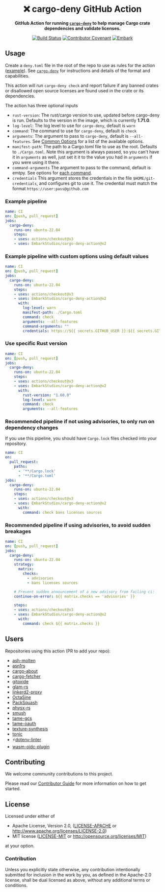 <div align="center">

# ❌ cargo-deny GitHub Action

**GitHub Action for running [`cargo-deny`](https://github.com/EmbarkStudios/cargo-deny) to help manage Cargo crate dependencies and validate licenses.**

[![Build Status](https://github.com/EmbarkStudios/cargo-deny-action/workflows/Test/badge.svg)](https://github.com/EmbarkStudios/cargo-deny-action/actions?workflow=Test)
[![Contributor Covenant](https://img.shields.io/badge/contributor%20covenant-v1.4%20adopted-ff69b4.svg)](CODE_OF_CONDUCT.md)
[![Embark](https://img.shields.io/badge/embark-open%20source-blueviolet.svg)](https://embark.dev)

</div>

## Usage

Create a `deny.toml` file in the root of the repo to use as rules for the action ([example](https://github.com/EmbarkStudios/cargo-deny/blob/master/deny.toml)).
See [`cargo-deny`](https://github.com/EmbarkStudios/cargo-deny) for instructions and details of the format and capabilities.

This action will run `cargo-deny check` and report failure if any banned crates or disallowed open source licenses are found used in the crate or its dependencies.

The action has three optional inputs

* `rust-version`: The rust/cargo version to use, updated before cargo-deny is run. Defaults to the version in the image, which is currently **1.71.0**.
* `log-level`: The log level to use for `cargo-deny`, default is `warn`
* `command`: The command to use for `cargo-deny`, default is `check`
* `arguments`: The argument to pass to `cargo-deny`, default is `--all-features`. See [Common Options](https://embarkstudios.github.io/cargo-deny/cli/common.html) for a list of the available options.
* `manifest-path`: The path to a Cargo.toml file to use as the root. Defaults to `./Cargo.toml`. Note this argument is always passed, so you can't have it in `arguments` as well, just set it it to the value you had in `arguments` if you were using it there.
* `command-arguments` The argument to pass to the command, default is emtpy. See options for [each command](https://embarkstudios.github.io/cargo-deny/cli/index.html).
* `credentials` This argument stores the credentials in the file `$HOME/git-credentials`, and configures git to use it. The credential must match the format `https://user:pass@github.com`

### Example pipeline

```yaml
name: CI
on: [push, pull_request]
jobs:
  cargo-deny:
    runs-on: ubuntu-22.04
    steps:
    - uses: actions/checkout@v3
    - uses: EmbarkStudios/cargo-deny-action@v2
```

### Example pipeline with custom options using default values

```yaml
name: CI
on: [push, pull_request]
jobs:
  cargo-deny:
    runs-on: ubuntu-22.04
    steps:
    - uses: actions/checkout@v3
    - uses: EmbarkStudios/cargo-deny-action@v2
      with:
        log-level: warn
        manifest-path: ./Cargo.toml
        command: check
        arguments: --all-features
        command-arguments: ""
        credentials: https://${{ secrets.GITHUB_USER }}:${{ secrets.GITHUB_PAT }}@github.com
```

### Use specific Rust version

```yaml
name: CI
on: [push, pull_request]
jobs:
  cargo-deny:
    runs-on: ubuntu-22.04
    steps:
    - uses: actions/checkout@v3
    - uses: EmbarkStudios/cargo-deny-action@v2
      with:
        rust-version: "1.60.0"
        log-level: warn
        command: check
        arguments: --all-features
```

### Recommended pipeline if not using advisories, to only run on dependency changes

If you use this pipeline, you should have `Cargo.lock` files checked into your
repository.

```yaml
name: CI
on:
  pull_request:
    paths:
      - '**/Cargo.lock'
      - '**/Cargo.toml'
jobs:
  cargo-deny:
    runs-on: ubuntu-22.04
    steps:
    - uses: actions/checkout@v3
    - uses: EmbarkStudios/cargo-deny-action@v2
      with:
        command: check bans licenses sources
```

### Recommended pipeline if using advisories, to avoid sudden breakages

```yaml
name: CI
on: [push, pull_request]
jobs:
  cargo-deny:
    runs-on: ubuntu-22.04
    strategy:
      matrix:
        checks:
          - advisories
          - bans licenses sources

    # Prevent sudden announcement of a new advisory from failing ci:
    continue-on-error: ${{ matrix.checks == 'advisories' }}

    steps:
    - uses: actions/checkout@v3
    - uses: EmbarkStudios/cargo-deny-action@v2
      with:
        command: check ${{ matrix.checks }}
```

## Users

Repositories using this action (PR to add your repo):

* [ash-molten](https://github.com/EmbarkStudios/ash-molten)
* [asn1rs](https://github.com/kellerkindt/asn1rs)
* [cargo-about](https://github.com/EmbarkStudios/cargo-about)
* [cargo-fetcher](https://github.com/EmbarkStudios/cargo-fetcher)
* [gitoxide](https://github.com/Byron/gitoxide)
* [glam-rs](https://github.com/bitshifter/glam-rs)
* [linkerd2-proxy](https://github.com/linkerd/linkerd2-proxy)
* [OctaSine](https://github.com/greatest-ape/OctaSine)
* [PackSquash](https://github.com/ComunidadAylas/PackSquash)
* [physx-rs](https://github.com/EmbarkStudios/physx-rs)
* [smush](https://github.com/gwihlidal/smush-rs)
* [tame-gcs](https://github.com/EmbarkStudios/tame-gcs)
* [tame-oauth](https://github.com/EmbarkStudios/tame-oauth)
* [texture-synthesis](https://github.com/EmbarkStudios/texture-synthesis)
* [tonic](https://github.com/hyperium/tonic)
* ⚡️[dotenv-linter](https://github.com/dotenv-linter/dotenv-linter)
* [wasm-oidc-plugin](https://github.com/antonengelhardt/wasm-oidc-plugin)

## Contributing

We welcome community contributions to this project.

Please read our [Contributor Guide](CONTRIBUTING.md) for more information on how to get started.

## License

Licensed under either of

* Apache License, Version 2.0, ([LICENSE-APACHE](LICENSE-APACHE) or <http://www.apache.org/licenses/LICENSE-2.0>)
* MIT license ([LICENSE-MIT](LICENSE-MIT) or <http://opensource.org/licenses/MIT>)

at your option.

### Contribution

Unless you explicitly state otherwise, any contribution intentionally submitted for inclusion in the work by you, as defined in the Apache-2.0 license, shall be dual licensed as above, without any additional terms or conditions.
